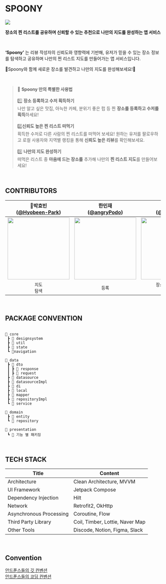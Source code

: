 # SPOONY
<img src="https://github.com/user-attachments/assets/e25de1b2-a2df-465b-a4ff-c6ff8d85b5b4">


**장소의 찐 리스트를 공유하며 신뢰할 수 있는 추천으로 나만의 지도를 완성하는 앱 서비스**

<br>

**‘Spoony’** 는 리뷰 작성자의 신뢰도와 영향력에 기반해, 유저가 믿을 수 있는 장소 정보를 탐색하고 공유하며 나만의 찐 리스트 지도를 만들어가는 앱 서비스입니다.

🌟Spoony와 함께 새로운 장소를 발견하고 나만의 지도를 완성해보세요!🌟

<br>


> 🥄 **Spoony 만의 특별한 사용법** <br><br>
1️⃣ **장소 등록하고 수저 획득하기**<br>
나만 알고 싶은 맛집, 아늑한 카페, 분위기 좋은 펍 등 찐 **장소를 등록하고 수저를 획득**하세요!<br><br>
2️⃣**신뢰도 높은 찐 리스트 떠먹기**<br>
획득한 수저로 다른 사람의 찐 리스트를 떠먹어 보세요! 원하는 유저를 팔로우하고 로컬 사용자와 지역별 랭킹을 통해 **신뢰도 높은 리뷰**를 확인해보세요.<br><br>
3️⃣ **나만의 지도 완성하기**<br>
떠먹은 리스트 중 **마음에 드는 장소를** 추가해 나만의 **찐 리스트 지도**를 만들어보세요!<br>

<br> 

## CONTRIBUTORS
|                                  👑박효빈<br/>([@Hyobeen-Park](https://github.com/Hyobeen-Park))                                    |                                      한민재<br/>([@angryPodo](https://github.com/angryPodo))                                       |                                  안세홍<br/>([@Roel4990](https://github.com/Roel4990))                                   |                                    박동민<br/>([@chattymin](https://github.com/chattymin))                                     |
|:---------------------------------------------------------------------------------------------------------------------------:|:---------------------------------------------------------------------------------------------------------------------------:|:---------------------------------------------------------------------------------------------------------------------------:|:---------------------------------------------------------------------------------------------------------------------------:|
| <img width="200px" src="https://avatars.githubusercontent.com/u/98209004?v=4"/> | <img width="200px" src="https://avatars.githubusercontent.com/u/160750136?v=4"/> | <img width="200px" src="https://avatars.githubusercontent.com/u/93641814?v=4"/>     | <img width="200px" src="https://avatars.githubusercontent.com/u/52882799?v=4"/>  |
|                                                      `지도`<br/>`탐색`<br/>                                                      |                                                         `등록`<br/>                                                    |                                          `장소 상세 페이지`<br/>`신고하기`<br/>                                       |                             `칩`<br/>


<br>

## PACKAGE CONVENTION

```

📁 core
 ┣ 📁 designsystem
 ┣ 📁 util
 ┣ 📁 state
 ┗ 📁navigation

📁 data
 ┣ 📁 dto
 ┃ ┣ 📁 response
 ┃ ┣ 📁 request
 ┣ 📁 datasource
 ┣ 📁 datasourceImpl
 ┣ 📁 di
 ┣ 📁 local
 ┣ 📁 mapper
 ┣ 📁 repositoryImpl
 ┗ 📁 service

📁 domain
 ┣ 📁 entity
 ┗ 📁 repository

📁 presentation
 ┗ 📁 기능 별 패키징

```

<br>

## TECH STACK
| Title | Content                               |
| ------------ |---------------------------------------|
| Architecture | Clean Architecture, MVVM |
| UI Framework  | Jetpack Compose                       |
| Dependency Injection | Hilt                                  |
| Network | Retrofit2, OkHttp                     |
| Asynchronous Processing | Coroutine, Flow                       |
| Third Party Library | Coil, Timber, Lottie, Naver Map       |
| Other Tools | Discode, Notion, Figma, Slack                |\
</br>

## Convention
[안드푼스들의 깃 컨벤션](https://creative-suede-cad.notion.site/Git-Convention-4038dc7126e34df6aa042b400284b188?pvs=4)
<br/>
[안드푼스들의 코딩 컨벤션](https://creative-suede-cad.notion.site/Android-Coding-Convention-71015e22d6a44f28b07aa756c81b2cf3?pvs=4)
